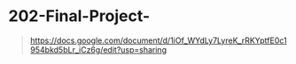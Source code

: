 # 202-Final-Project-

> https://docs.google.com/document/d/1iOf_WYdLy7LyreK_rRKYptfE0c1954bkd5bLr_iCz6g/edit?usp=sharing
